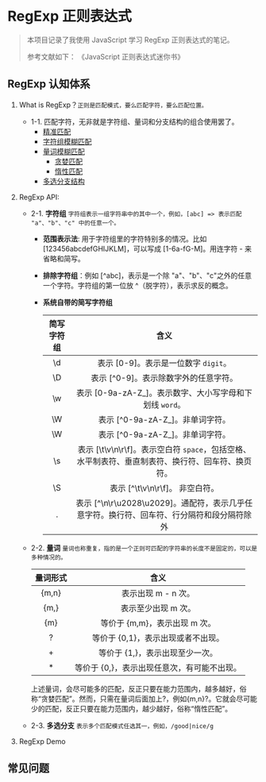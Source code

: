 # RegExp 正则表达式

> 本项目记录了我使用 JavaScript 学习 RegExp 正则表达式的笔记。
>
> 参考文献如下：
> 《JavaScript 正则表达式迷你书》

## RegExp 认知体系

1. What is RegExp？`正则是匹配模式，要么匹配字符，要么匹配位置。`
    - 1-1. 匹配字符，无非就是字符组、量词和分支结构的组合使用罢了。
        - [精准匹配](./src/chap01/1.%20%E7%B2%BE%E5%87%86%E5%8C%B9%E9%85%8D.js)
        - [字符组模糊匹配](./src/chap01/3.%20%E5%AD%97%E7%AC%A6%E7%BB%84%E6%A8%A1%E7%B3%8A%E5%8C%B9%E9%85%8D.js)
        - [量词模糊匹配](./src/chap01/2.%20%E9%87%8F%E8%AF%8D%E6%A8%A1%E7%B3%8A%E5%8C%B9%E9%85%8D.js)
            - [贪婪匹配](./src/chap01/4.%20%E8%B4%AA%E5%A9%AA%E3%80%81%E6%83%B0%E6%80%A7%E9%87%8F%E8%AF%8D%E5%8C%B9%E9%85%8D.js)
            - [惰性匹配](./src/chap01/4.%20%E8%B4%AA%E5%A9%AA%E3%80%81%E6%83%B0%E6%80%A7%E9%87%8F%E8%AF%8D%E5%8C%B9%E9%85%8D.js)
        - [多选分支结构](./src/chap01/5.%20%E5%A4%9A%E9%80%89%E5%88%86%E6%94%AF%E7%BB%93%E6%9E%84.js)

2. RegExp API:
    - 2-1. **字符组** `字符组表示一组字符串中的其中一个，例如，[abc] => 表示匹配 "a"、"b"、"c" 中的任意一个。`
        - **范围表示法**: 用于字符组里的字符特别多的情况。比如 [123456abcdefGHIJKLM]，可以写成 [1-6a-fG-M]。用连字符 - 来省略和简写。
        - **排除字符组**：例如 [^abc]，表示是一个除 "a"、"b"、"c"之外的任意一个字符。字符组的第一位放 ^（脱字符），表示求反的概念。
        - **系统自带的简写字符组**

            | 简写字符组 | 含义 |
            | :--: | :--: |
            | \d | 表示 [0-9]。表示是一位数字 `digit`。 |
            | \D | 表示 [^0-9]。表示除数字外的任意字符。 |
            | \w | 表示 [0-9a-zA-Z_]。表示数字、大小写字母和下划线 `word`。 |
            | \W | 表示 [^0-9a-zA-Z_]。非单词字符。 |
            | \W | 表示 [^0-9a-zA-Z_]。非单词字符。 |
            | \s | 表示 [\t\v\n\r\f]。表示空白符 `space`，包括空格、水平制表符、垂直制表符、换行符、回车符、换页符。 |
            | \S | 表示 [^\t\v\n\r\f]。 非空白符。 |
            | . | 表示 [^\n\r\u2028\u2029]。通配符，表示几乎任意字符。换行符、回车符、行分隔符和段分隔符除外 |
    
    - 2-2. **量词** `量词也称重复，指的是一个正则可匹配的字符串的长度不是固定的，可以是多种情况的。`

        | 量词形式 | 含义 |
        | :--: | :--: |
        | {m,n} | 表示出现 m - n 次。 |
        | {m,} | 表示至少出现 m 次。 |
        | {m} | 等价于 {m,m}，表示出现 m 次。 |
        | ? | 等价于 {0,1}，表示出现或者不出现。 |
        | + | 等价于 {1,}，表示出现至少一次。 |
        | * | 等价于 {0,}，表示出现任意次，有可能不出现。 |
        
        上述量词，会尽可能多的匹配，反正只要在能力范围内，越多越好，俗称“贪婪匹配”。然而，只需在量词后面加上?，例如{m,n}?。它就会尽可能少的匹配，反正只要在能力范围内，越少越好，俗称“惰性匹配”。
    
    - 2-3. **多选分支** `表示多个匹配模式任选其一，例如，/good|nice/g`

3. RegExp Demo

## 常见问题
